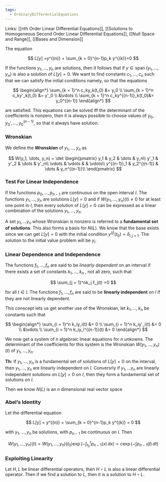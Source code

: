 ```yaml
---
tags:
  - OrdinaryDifferentialEquations
---
```

Links: [[nth Order Linear Differential Equations]], [[Solutions to Homogeneous Second Order Linear Differential Equations]], [[Null Space and Range]], [[Bases and Dimension]]

The equation

$$ L[y] =y^{(n)} + \sum_{k = 0}^{n-1}p_k y^{(k)}=0 $$

If the functions $y_1, \dots, y_n$ are solutions, then it follows that if $y \in \operatorname{span}\{y_1, \dots, y_n\}$ is also a solution of $L[y] =0$. We want to find constants $c_1, \dots, c_n$ such that we can satisfy the initial conditions namely, so that the equations

$$ \begin{align*} \sum_{k = 1}^n c_ky_k(t_0) &= y_0 \\ \sum_{k = 1}^n c_ky'_k(t_0) &= y'_0 \\ &\vdots \\ \sum_{k = 1}^n c_ky^{(n-1)}_k(t_0)&= y_0^{(n-1)} \end{align*} $$

are satisfied. This equations can be solved iff the determinant of the coefficients is nonzero, then it is always possible to choose values of $y_0, y_0', \dots, y_0^{(n-1)}$, so that it always have solution.

### Wronskian

We define the _**Wronskian**_ of $y_1, \dots, y_n$ as

$$ W(y_1, \dots, y_n) = \det \begin{pmatrix} y_1 & y_2 & \dots & y_n\\ y'_1 & y'_2 & \dots & y'_n\\ \vdots & \vdots & & \vdots\\ y^{(n-1)}_1 & y_2^{(n-1)} & \dots & y_n^{(n-1)}\\ \end{pmatrix} $$

### Test For Linear Independence

If the functions $p_0, \dots, p_{n-1}$ are continuous on the open interval $I$. The functions $y_1, \dots, y_n$ are solutions $L[y] =0$ and if $W(y_1, \dots, y_n) (t) \ne0$ for at least one point in $I$, then every solution of $L[y] =0$ can be expressed as a linear combination of the solutions $y_1, \dots, y_n$.

A set $y_1, \dots y_n$ whose Wronskian is nonzero is referred to a ****************************fundamental set of solutions****************************. This also forms a basis for $N(L)$. We know that the base exists since we can get $L[y] =0$ with the initial condition $y^{(j)} (t_0) = \delta_{i, j+1}$. The solution to the initial value problem will be $y_i$.

### Linear Dependence and Independence

The functions $f_1, \dots, f_n$ are said to be _linearly dependent_ on an interval if there exists a set of constants $k_1, \dots, k_n$ , not all zero, such that

$$ \sum_{j = 1}^nk_j f_j(t) =0 $$

for all $t \in I$. The functions $f_1, \dots, f_n$ are said to be ******************linearly independent****************** on $I$ if they are not linearly dependent.

This conscept lets us get another use of the Wronskian, let $k_1, \dots, k_n$ be constants such that

$$ \begin{align*} \sum_{i = 1}^n k_iy_i(t) &= 0 \\ \sum_{i = 1}^n k_iy'_i(t) &= 0 \\ &\vdots \\ \sum_{i = 1}^n k_iy_i^{(n-1)}(t) &= 0 \end{align*} $$

We now get a system of $n$ algebraic linear equations for $n$ unkowns. The determinant of the coefficients for this system is the Wronskian $W(y_1, \dots, y_n) (t)$ of $y_1, \dots, y_n$.

**************Th:************** If $y_1, \dots, y_n$ is a fundamental set of solutions of $L[y] = 0$ on the interval, then $y_1, \dots, y_n$ are linearly independent on $I$. Conversrly if $y_1, \dots y_n$ are linearly independent solutions on $L[y] =0$ on $I$, then they form a fundamental set of solutions on $I$.

Then we know $N(L)$ is an $n$ dimensional real vector space

### Abel’s Identity

Let the differential equation

$$ L[y] = y^{(n)} + \sum_{k = 0}^{n-1}p_k y^{(k)} = 0 $$

with $y_1, \dots, y_n$ be solutions, with $p_{n-1}$ be continuous on $I$. Then

$$ W(y_1, \dots, y_n)(t) = W(y_1, \dots, y_n) (t_0) \exp\left(-\int_{t_0}^t p_{n-1}(x)\, dx\right) = c \exp\left(-\int p_{n-1}(t) \, dt\right) $$
 
### Exploiting Linearity

Let $H, L$ be linear differential operators, then $H\circ L$ is also a linear differential operator. Then if we find a solution to $L$, then it is a solution to $H\circ L$.